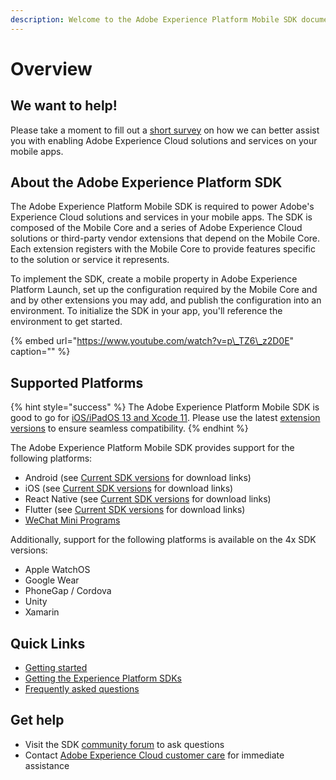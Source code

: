 ```yaml
---
description: Welcome to the Adobe Experience Platform Mobile SDK documentation.
---
```


# Overview

## We want to help!

Please take a moment to fill out a [short survey](https://www.surveymonkey.com/r/AEPDocs) on how we can better assist you with enabling Adobe Experience Cloud solutions and services on your mobile apps.

## About the Adobe Experience Platform SDK

The Adobe Experience Platform Mobile SDK is required to power Adobe's Experience Cloud solutions and services in your mobile apps. The SDK is composed of the Mobile Core and a series of Adobe Experience Cloud solutions or third-party vendor extensions that depend on the Mobile Core. Each extension registers with the Mobile Core to provide features specific to the solution or service it represents.

To implement the SDK, create a mobile property in Adobe Experience Platform Launch, set up the configuration required by the Mobile Core and and by other extensions you may add, and publish the configuration into an environment. To initialize the SDK in your app, you'll reference the environment to get started.

{% embed url="https://www.youtube.com/watch?v=p\_TZ6\_z2D0E" caption="" %}

## Supported Platforms

{% hint style="success" %}
The Adobe Experience Platform Mobile SDK is good to go for [iOS/iPadOS 13 and Xcode 11](https://developer.apple.com/ios/). Please use the latest [extension versions](resources/upgrading-to-aep/current-sdk-versions.md) to ensure seamless compatibility.
{% endhint %}

The Adobe Experience Platform Mobile SDK provides support for the following platforms:

* Android \(see [Current SDK versions](resources/upgrading-to-aep/current-sdk-versions.md#android) for download links\)
* iOS \(see [Current SDK versions](resources/upgrading-to-aep/current-sdk-versions.md#ios) for download links\)
* React Native \(see [Current SDK versions](resources/upgrading-to-aep/current-sdk-versions.md#react-native) for download links\)
* Flutter \(see [Current SDK versions](resources/upgrading-to-aep/current-sdk-versions.md#flutter-beta) for download links\)
* [WeChat Mini Programs](resources/adobe-experience-platform-mini-programs-sdk/)

Additionally, support for the following platforms is available on the 4x SDK versions:

* Apple WatchOS
* Google Wear
* PhoneGap / Cordova
* Unity
* Xamarin

## Quick Links

* [Getting started](getting-started/create-a-mobile-property.md)
* [Getting the Experience Platform SDKs](getting-started/get-the-sdk.md)
* [Frequently asked questions](resources/frequently-asked-questions/)

## Get help

* Visit the SDK [community forum](https://forums.adobe.com/community/experience-cloud/platform/launch/sdk) to ask questions
* Contact [Adobe Experience Cloud customer care](https://helpx.adobe.com/contact/enterprise-support.ec.html) for immediate assistance

